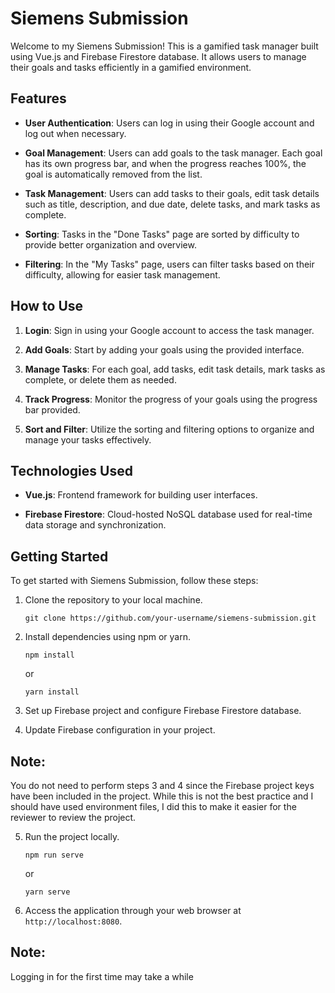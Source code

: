 # Siemens Submission

Welcome to my Siemens Submission! This is a gamified task manager built using Vue.js and Firebase Firestore database. It allows users to manage their goals and tasks efficiently in a gamified environment.

## Features

- **User Authentication**: Users can log in using their Google account and log out when necessary.

- **Goal Management**: Users can add goals to the task manager. Each goal has its own progress bar, and when the progress reaches 100%, the goal is automatically removed from the list.

- **Task Management**: Users can add tasks to their goals, edit task details such as title, description, and due date, delete tasks, and mark tasks as complete.

- **Sorting**: Tasks in the "Done Tasks" page are sorted by difficulty to provide better organization and overview.

- **Filtering**: In the "My Tasks" page, users can filter tasks based on their difficulty, allowing for easier task management.

## How to Use

1. **Login**: Sign in using your Google account to access the task manager.

2. **Add Goals**: Start by adding your goals using the provided interface.

3. **Manage Tasks**: For each goal, add tasks, edit task details, mark tasks as complete, or delete them as needed.

4. **Track Progress**: Monitor the progress of your goals using the progress bar provided.

5. **Sort and Filter**: Utilize the sorting and filtering options to organize and manage your tasks effectively.

## Technologies Used

- **Vue.js**: Frontend framework for building user interfaces.
  
- **Firebase Firestore**: Cloud-hosted NoSQL database used for real-time data storage and synchronization.

## Getting Started

To get started with Siemens Submission, follow these steps:

1. Clone the repository to your local machine.
  
    ```
    git clone https://github.com/your-username/siemens-submission.git
    ```

2. Install dependencies using npm or yarn.

    ```
    npm install
    ```

    or

    ```
    yarn install
    ```

3. Set up Firebase project and configure Firebase Firestore database.

4. Update Firebase configuration in your project.

## Note:

You do not need to perform steps 3 and 4 since the Firebase project keys have been included in the project. While this is not the best practice and I should have used environment files, I did this to make it easier for the reviewer to review the project.

5. Run the project locally.

    ```
    npm run serve
    ```

    or

    ```
    yarn serve
    ```

6. Access the application through your web browser at `http://localhost:8080`.

## Note:
Logging in for the first time may take a while

